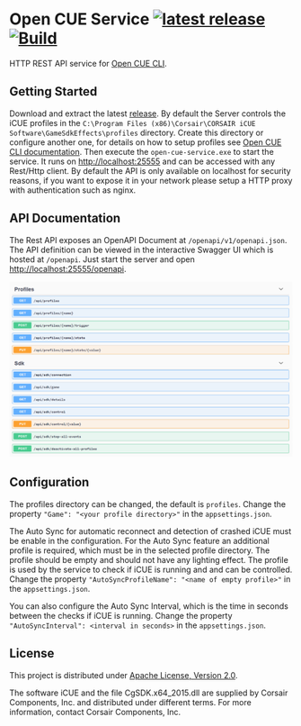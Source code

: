# Open CUE Service [![latest release](https://img.shields.io/github/v/release/Legion2/open-cue-service)](https://github.com/Legion2/open-cue-service/releases/latest) [![Build](https://github.com/Legion2/open-cue-service/workflows/Build/badge.svg)](https://github.com/Legion2/open-cue-service/actions?query=workflow%3ABuild)
HTTP REST API service for [Open CUE CLI](https://github.com/Legion2/open-cue-cli).

## Getting Started
Download and extract the latest [release](https://github.com/Legion2/open-cue-service/releases).
By default the Server controls the iCUE profiles in the `C:\Program Files (x86)\Corsair\CORSAIR iCUE Software\GameSdkEffects\profiles` directory.
Create this directory or configure another one, for details on how to setup profiles see [Open CUE CLI documentation](https://github.com/Legion2/open-cue-cli#profiles).
Then execute the `open-cue-service.exe` to start the service.
It runs on [http://localhost:25555](http://localhost:25555) and can be accessed with any Rest/Http client.
By default the API is only available on localhost for security reasons, if you want to expose it in your network please setup a HTTP proxy with authentication such as nginx.

## API Documentation
The Rest API exposes an OpenAPI Document at `/openapi/v1/openapi.json`.
The API definition can be viewed in the interactive Swagger UI which is hosted at `/openapi`.
Just start the server and open [http://localhost:25555/openapi](http://localhost:25555/openapi).

![openapi](docs/img/openapi.png)

## Configuration
The profiles directory can be changed, the default is `profiles`.
Change the property `"Game": "<your profile directory>"` in the `appsettings.json`.

The Auto Sync for automatic reconnect and detection of crashed iCUE must be enable in the configuration.
For the Auto Sync feature an additional profile is required, which must be in the selected profile directory.
The profile should be empty and should not have any lighting effect.
The profile is used by the service to check if iCUE is running and and can be controlled.
Change the property `"AutoSyncProfileName": "<name of empty profile>"` in the `appsettings.json`.

You can also configure the Auto Sync Interval, which is the time in seconds between the checks if iCUE is running.
Change the property `"AutoSyncInterval": <interval in seconds>` in the `appsettings.json`.

## License
This project is distributed under [Apache License, Version 2.0](LICENSE).

The software iCUE and the file CgSDK.x64_2015.dll are supplied by Corsair Components, Inc. and distributed under different terms.
For more information, contact Corsair Components, Inc.

